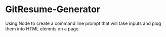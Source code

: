 # GitResume-Generator

Using Node to create a command line prompt that will take inputs and plug them into HTML elemnts on a page.